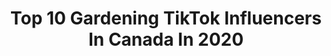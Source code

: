 ---
title: Top 10 Gardening TikTok Influencers In Canada In 2020
description: >-
  Find top gardening TikTok influencers in Canada in 2020. Most popular hashtags: #foryou #fyp #foryoupage #gardening101.
platform: TikTok
hits: 92
text_top: See the top-rated TikTok influencers on inBeat.
text_bottom: Our search engine has 92 TikTok influencers like this in Canada for you to contact.
profiles:
  - username: "averagesizedpp"
    fullname: >-
      Averagesizedpp
    bio: >-
      Your moms a gardening tool 👻 - matthewsyrovy
    location: "Canada"
    followers: 65500
    engagement: 1016
    commentsToLikes: 0.013724
    id: ck807c75iprlx0j78gzdswj3r
    verified: false
    hashtags: "#duet, #foryou, #fyp, #viral"
  - username: "theplantladyk"
    fullname: >-
      Kelly O'Mara
    bio: >-
      Indoor/Outdoor plants. Rad since 1981. Toronto. BLACK LIVES MATTER ✊✊🏻✊🏽✊🏿
    location: "Canada"
    followers: 2239
    engagement: 631
    commentsToLikes: 0.094540
    id: ckd0qjeygi73w0j231u2nzj4h
    verified: false
    hashtags: "#plants, #fall, #flowers, #summer"
  - username: "maytalfay"
    fullname: >-
      Maytal Fay
    bio: >-
      Hey 😇 insta: maytalfsegal
    location: "Canada"
    followers: 6756
    engagement: 128
    commentsToLikes: 0.061752
    id: ckbfe59ns7wqy0j23463345oq
    verified: false
    hashtags: "#foryoupage, #fyp, #petroutine, #esportsforall"
  - username: "jessiejj90"
    fullname: >-
      Jessie Jacobson
    bio: >-
      Teaching you how to 🌱 🇨🇦
    location: "Canada"
    followers: 61483
    engagement: 823
    commentsToLikes: 0.017627
    id: ck9r92rxkeu2t0j78fw8fewrw
    verified: false
    hashtags: "#howtowithjessie, #viralvideo, #quarantine, #simplesteps"
  - username: "rosiejuko"
    fullname: >-
      Rosie Juko
    bio: >-
      Call me Rosie 🌹😘 🇨🇦
    location: "Canada"
    followers: 4866
    engagement: 916
    commentsToLikes: 0.018425
    id: ckdhormeq11zp0j23roqpyhrm
    verified: false
    hashtags: "#foryou, #mango, #gardening, #greenhouse"
  - username: "obxfavourites"
    fullname: >-
      obxfunfans🌅🏄‍♀️🤩
    bio: >-
      obx💕🌅🏄‍♀️🤩🌊 pogue life🤪 goal is 6000 followers💗 2 ppl run this acc!💛
    location: "Canada"
    followers: 5139
    engagement: 2587
    commentsToLikes: 0.116715
    id: ckb9sqf99qanm0j23ev868xjm
    verified: false
    hashtags: "#fyp, #greenscreen, #foryouu, #4youpage"
  - username: "greatgifts"
    fullname: >-
      🎁 GreatGifts
    bio: >-
      our friend @RosesAreRez makes cute resin art ⤵️
    location: "Canada"
    followers: 185200
    engagement: 2000
    commentsToLikes: 0.040940
    id: ck81s6jcqqcox0j788qtgxokj
    verified: false
    hashtags: "#stayathome, #sidehustle, #happyeaster, #wipeitdown"
  - username: "ben.mofitt"
    fullname: >-
      Ben Mofitt 
    bio: >-
      18🇨🇦 GIVING MY DAD A HAIRCUT ⤵️💈🧚🏼‍♀️
    location: "Canada"
    followers: 57100
    engagement: 1747
    commentsToLikes: 0.047085
    id: ck8kh4uzdlcso0j783v27k7jk
    verified: false
    hashtags: "#foryoupage, #gay, #esportsforall, #lgbt"
  - username: "forbidden.jam"
    fullname: >-
      My body my choice
    bio: >-
      DMs don’t work Black lives matter
    location: "Canada"
    followers: 2336
    engagement: 2649
    commentsToLikes: 0.076634
    id: ck92z7nqx5ylr0j78du3sit1z
    verified: false
    hashtags: "#foryoupage, #blm, #petroutine, #morningboost"
  - username: "montreal_meme"
    fullname: >-
      Meme en français
    bio: >-
      Follow moi je post des tiktok qui représente Montréal
    location: "Canada"
    followers: 3414
    engagement: 2380
    commentsToLikes: 0.047560
    id: ckb165ukctmhm0j236qk369n5
    verified: false
    hashtags: "#ryp, #happyathome, #confinement, #forupage"
---
